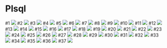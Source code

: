 Plsql
=====
#1
![](PLSQL/1.JPG)
#2
![](PLSQL/2.png)
#3
![](PLSQL/3.png)
#4
![](PLSQL/4.png)
#5
![](PLSQL/5.png)
#6
![](PLSQL/6.png)
#7
![](PLSQL/7.png)
#8
![](PLSQL/8.png)
#9
![](PLSQL/9.png)
#10
![](PLSQL/10.png)
#11
![](PLSQL/11.png)
#12
![](PLSQL/12.png)
#13
![](PLSQL/13.png)
#14
![](PLSQL/14.png)
#15
![](PLSQL/15.png)
#16
![](PLSQL/16.png)
#17
![](PLSQL/17.png)
#18
![](PLSQL/18.png)
#19
![](PLSQL/19.png)
#20
![](PLSQL/20.png)
#21
![](PLSQL/21.jpg)
#22
![](PLSQL/22.png)
#23
![](PLSQL/23.jpg)
#24
![](PLSQL/24.jpg)
#25
![](PLSQL/25.png)
#26
![](PLSQL/26.jpg)
#27
![](PLSQL/27.jpg)
#28
![](PLSQL/28.jpg)
#29
![](PLSQL/29.png)
#30
![](PLSQL/30.png)
#31
![](PLSQL/31.png)
#32
![](PLSQL/32.png)
#33
![](PLSQL/33.png)
#34
![](PLSQL/34.png)
#35
![](PLSQL/35.jpg)
#36
![](PLSQL/36.png)
#37
![](PLSQL/37.png)